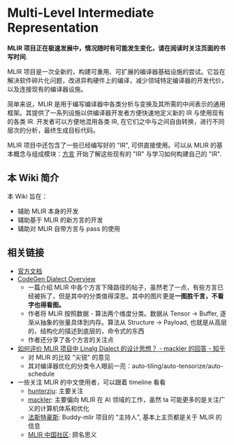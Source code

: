 # Multi-Level Intermediate Representation

**MLIR 项目正在极速发展中，情况随时有可能发生变化，请在阅读时关注页面的书写时间**.

MLIR 项目是一次全新的，构建可重用、可扩展的编译器基础设施的尝试。它旨在解决软件碎片化问题，改进异构硬件上的编译，减少领域特定编译器的开发代价，以及连接现有的编译器设施。

简单来说，MLIR 是用于编写编译器中各类分析与变换及其所需的中间表示的通用框架。其提供了一系列设施以供编译器开发者方便快速地定义新的 IR 与使用现有的各类 IR. 开发者可以方便地混用各类 IR, 在它们之中与之间自由转换，进行不同层次的分析，最终生成目标代码。

MLIR 项目中还包含了一些已经编写好的 "IR", 可供直接使用。可以从 MLIR 的基本概念与组成模块：[方言](basic/dialect.zh.md) 开始了解这些现有的 "IR" 与学习如何构建自己的 "IR".

## 本 Wiki 简介

本 Wiki 旨在：

- 辅助 MLIR 本身的开发
- 辅助基于 MLIR 的新方言的开发
- 辅助对 MLIR 自带方言与 pass 的使用

## 相关链接

- [官方文档](https://mlir.llvm.org/docs/)
- [CodeGen Dialect Overview](https://discourse.llvm.org/t/codegen-dialect-overview/2723)
    - 一篇介绍 MLIR 中各个方言下降路径的帖子，虽然老了一点，有些方言已经被拆了，但是其中的分类值得深思。其中的图片更是**一图胜千言，不看字也得看图。**
    - 作者将 MLIR 按照数据 - 算法两个维度分类。数据从 Tensor -> Buffer, 逐渐从抽象的张量具体到内存。算法从 Structure -> Payload, 也就是从高层的，结构化的描述到底层的，命令式的东西
    - 作者还分享了各个方言的关注点
- [如何评价 MLIR 项目中 Linalg Dialect 的设计思想？ - mackler 的回答 - 知乎 ](https://www.zhihu.com/question/442964082/answer/1718438248)
    - 对 MLIR 的比较 "尖锐" 的意见
    - 其对编译器优化的分类令人眼前一亮：auto-tiling/auto-tensorize/auto-schedule
- 一些关注 MLIR 的中文使用者，可以跟着 timeline 看看
    - [hunterzju](https://www.zhihu.com/people/hunterzju-45): 主要关注
    - [mackler](https://www.zhihu.com/people/mackler): 主要偏向 MLIR 在 AI 领域的工作，虽然 ta 可能更多的是关注广义的计算机体系和优化
    - [法斯特豪斯](https://www.zhihu.com/people/zhang-hong-bin-99): Buddy-mlir 项目的 "主持人", 基本上主页都是关于 MLIR 的信息
    - [MLIR 中国社区](https://www.zhihu.com/people/mlir-70): 顾名思义

